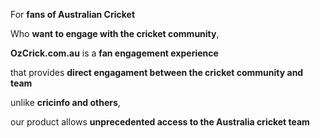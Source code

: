 For **fans of Australian Cricket** 

Who **want to engage with the cricket community**, 

**OzCrick.com.au** is a **fan engagement experience**

that provides **direct engagament between the cricket community and team**

unlike **cricinfo and others**, 

our product allows **unprecedented access to the  Australia cricket team** 